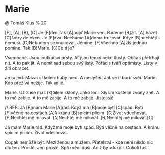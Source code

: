 # Marie
@ Tomáš Klus
% 20

[F], [A], [B], [C]
Je [F]den.Tak [A]pojď Marie ven.
Budeme [B]žít. [A] házet [C]šutry do oken.
Je [F]dva. Necháme [A]doma trucovat.
Když [B]nechtějí - nemusí. [C]Nebudem se vnucovat.
Jémine. [F]Všechno [A]zlý jednou pomine.
Tak [B]Marie. [C]Co ti je?

Všemocné. Jsou loutkařovi prsty.
Ať jsou tenký nebo tlustý. Občas přetrhají nit.
A to pak jít. A nemít nad sebou svý jistý.
Pořád s tváří optimisty. Listy v žití obracet.

Je to jed. Mazat si kolem huby med.
A neslyšet. Jak se ti bortí svět.
Marie. Kdo přežívá nežije. Tak ádijé.

Marie. Už zase máš (k)tulení sklony.
Jako loni. Slyším kostelní zvony znít.
A to mě zabije. A to mě zabije.
A to mě zabije. Jistojistě.

// REF:
Já [F]mám Marie [A]rád. Když má [B]moje bytí [C]spád.
Býti [F]věčně na cestách.[A]A kránu [B]spícím plícím.
[C]Život vdechovat. [F]Nechtěj mě milovat.
[A]Nechtěj mě milovat. [B]Nechtěj mě milovat.[C]

Já mám Marie rád. Když má moje bytí spád.
Býti věčně na cestách. A kránu spícím plícím.
Život vdechovat.

Copak nemůže být. Mezi ženou a mužem.
Přátelství - kde není nikdo nic dlužen. Prostě.
Jen prosté. Spříznění duší.
Aniž by kdokoli. Cokoli tušil.